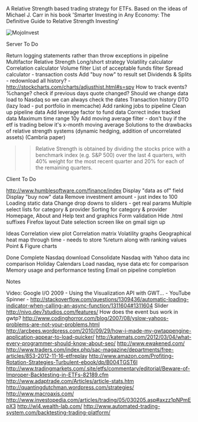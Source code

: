 A Relative Strength based trading strategy for ETFs. Based on the ideas of Michael J. Carr in his book 'Smarter Investing in Any Economy: The Definitive Guide to Relative Strength Investing'

![MojoInvest](http://i.imgur.com/Qrcwh.png)

Server To Do

Return logging statements rather than throw exceptions in pipeline
Multifactor Relative Strength
Long/short strategy
Volatility calculator
Correlation calculator
Volume filter
List of acceptable funds filter
Spread calculator - transaction costs
Add "buy now" to result set
Dividends & Splits - redownload all history?  - http://stockcharts.com/charts/adjusthist.html#s=spy
How to track events? %change? check if previous days quote changed?
Should we change data load to Nasdaq so we can always check the dates
Transaction history DTO (lazy load - put portfolio in memcache)
Add ranking jobs to pipeline
Clean up pipeline data
Add leverage factor to fund data
Correct index tracked data
Maximum time range 10y
Add moving average filter - don't buy if the etf is trading below it's x-month moving average
Solutions to the drawbacks of relative strength systems (dynamic hedging, addition of uncorrelated assets) (Cambria paper)
>>Relative Strength is obtained by dividing the stocks price with a benchmark index (e.g. S&P 500) over the last 4 quarters, with 40% weight for the most recent quarter and 20% for each of the remaining quarters.

Client To Do

http://www.humblesoftware.com/finance/index
Display "data as of" field
Display "buy now" data
Remove investment amount - just index to 100
Loading static data
Change drop downs to sliders - get real params
Multiple select lists for category & provider
Sorting for category & provider
Homepage, About and Help text and graphics
Form validation
Hide .html suffixes
Firefox layout
Date selection screen like on gmail sign up

Ideas
Correlation view plot
Correlation matrix
Volatility graphs
Geographical heat map through time - needs to store %return along with ranking values
Point & Figure charts

Done
Complete Nasdaq download
Consolidate Nasdaq with Yahoo data inc comparison
Holiday Calendars
Load nasdaq, nyse data etc for comparison
Memory usage and performance testing
Email on pipeline completion

Notes

Video: Google I/O 2009 - Using the Visualization API with GWT... - YouTube
Spinner - http://stackoverflow.com/questions/1309436/automatic-loading-indicator-when-calling-an-async-function/1311604#1311604
Slider http://nivo.dev7studios.com/features/
How does the event bus work in gwtp?
http://www.codinghorror.com/blog/2007/08/yslow-yahoos-problems-are-not-your-problems.html
http://arcbees.wordpress.com/2010/09/29/how-i-made-my-gwtappengine-application-appear-to-load-quicker/
http://katemats.com/2012/03/04/what-every-programmer-should-know-about-seo/
http://www.ewakened.com/
http://www.traders.com/index.php/sac-magazine/departments/free-articles/853-2012-11-16-etfreplay
http://www.amazon.com/Profiting-Rotation-Strategies-Turbulent-ebook/dp/B004TGST6I
http://www.tradingmarkets.com/.site/etfs/commentary/editorial/Beware-of-Improper-Backtesting-in-ETFs-82189.cfm
http://www.adaptrade.com/Articles/article-stats.htm
http://quantingdutchman.wordpress.com/strategies/
http://www.macroaxis.com/
http://www.investopedia.com/articles/trading/05/030205.asp#axzz1pNPmEpX3
http://wl4.wealth-lab.com/
http://www.automated-trading-system.com/backtesting-trading-platform/